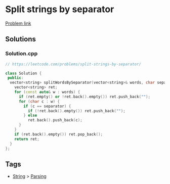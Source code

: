 # Split strings by separator

[Problem link](https://leetcode.com/problems/split-strings-by-separator/)

## Solutions


### Solution.cpp
```cpp
// https://leetcode.com/problems/split-strings-by-separator/

class Solution {
 public:
  vector<string> splitWordsBySeparator(vector<string>& words, char separator) {
    vector<string> ret;
    for (const auto& w : words) {
      if (ret.empty() or !ret.back().empty()) ret.push_back("");
      for (char c : w) {
        if (c == separator) {
          if (!ret.back().empty()) ret.push_back("");
        } else
          ret.back().push_back(c);
      }
    }
    if (ret.back().empty()) ret.pop_back();
    return ret;
  }
};
```
## Tags

* [String](/Collections/string.md#string) > [Parsing](/Collections/string.md#parsing)
